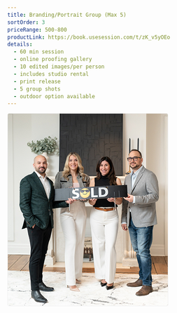 ```yaml
---
title: Branding/Portrait Group (Max 5)
sortOrder: 3
priceRange: 500-800
productLink: https://book.usesession.com/t/zK_v5yOEo
details:
  - 60 min session
  - online proofing gallery
  - 10 edited images/per person
  - includes studio rental
  - print release
  - 5 group shots
  - outdoor option available
---
```


![Branding Session](../../assets/brandingSession.png)
